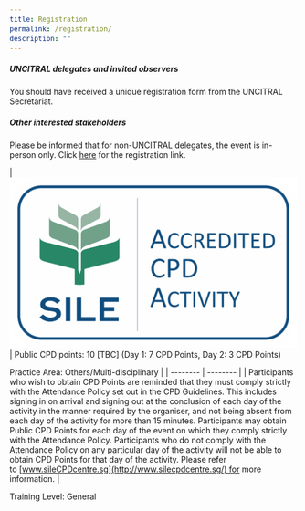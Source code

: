 ```yaml
---
title: Registration
permalink: /registration/
description: ""
---
```

##### **UNCITRAL delegates and invited observers**

You should have received a unique registration form from the UNCITRAL Secretariat.

##### **Other interested stakeholders**
Please be informed that for non-UNCITRAL delegates, the event is in-person only. Click [here](https://form.gov.sg/64a7bcccb768410012034100) for the registration link.




| ![](/images/sile11.png)|  Public CPD points: 10 \[TBC\] (Day 1: 7 CPD Points, Day 2: 3 CPD Points)

Practice Area: Others/Multi-disciplinary
|
| -------- | -------- |
| Participants who wish to obtain CPD Points are reminded that they must comply strictly with the Attendance Policy set out in the CPD Guidelines. This includes signing in on arrival and signing out at the conclusion of each day of the activity in the manner required by the organiser, and not being absent from each day of the activity for more than 15 minutes. Participants may obtain Public CPD Points for each day of the event on which they comply strictly with the Attendance Policy. Participants who do not comply with the Attendance Policy on any particular day of the activity will not be able to obtain CPD Points for that day of the activity. Please refer to [www.sileCPDcentre.sg](http://www.silecpdcentre.sg/) for more information.     |

Training Level: General


